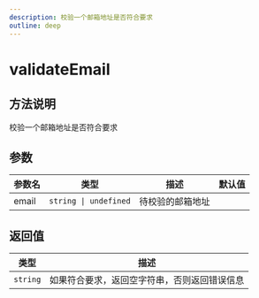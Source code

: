 ```yaml
---
description: 校验一个邮箱地址是否符合要求
outline: deep
---
```


# validateEmail

## 方法说明

校验一个邮箱地址是否符合要求

## 参数

| 参数名 | 类型 | 描述 | 默认值 |
| --- | --- | --- | --- |
| email | `string \| undefined` | 待校验的邮箱地址 |  |

## 返回值

| 类型 | 描述 |
| --- | --- |
| `string` | 如果符合要求，返回空字符串，否则返回错误信息 |

